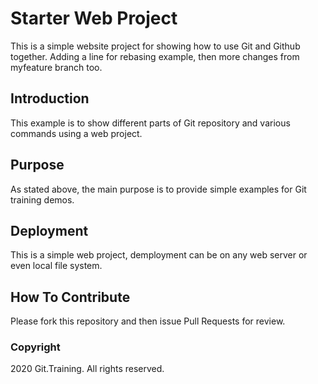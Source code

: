 # Starter Web Project

This is a simple website project for showing how to use Git and Github together. Adding a line
for rebasing example, then more changes from myfeature branch too.

## Introduction

This example is to show different parts of Git repository and various commands using a web project.

## Purpose

As stated above, the main purpose is to provide simple examples for Git training demos.

## Deployment

This is a simple web project, demployment can be on any web server or even local file system.

## How To Contribute

Please fork this repository and then issue Pull Requests for review.

### Copyright

2020 Git.Training. All rights reserved.